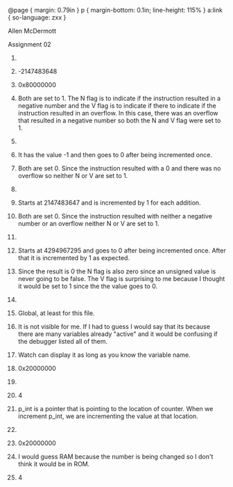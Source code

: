    @page { margin: 0.79in } p { margin-bottom: 0.1in; line-height: 115% } a:link { so-language: zxx } 

  

Allen McDermott

Assignment 02

  

1.

1.  \-2147483648
    
2.  0x80000000
    
3.  Both are set to 1. The N flag is to indicate if the instruction resulted in a negative number and the V flag is to indicate if there to indicate if the instruction resulted in an overflow. In this case, there was an overflow that resulted in a negative number so both the N and V flag were set to 1.
    

  

2.

1.  It has the value -1 and then goes to 0 after being incremented once.
    
2.  Both are set 0. Since the instruction resulted with a 0 and there was no overflow so neither N or V are set to 1.
    

  

3.

1.  Starts at 2147483647 and is incremented by 1 for each addition.
    
2.  Both are set 0. Since the instruction resulted with neither a negative number or an overflow neither N or V are set to 1.
    

  

4.

1.  Starts at 4294967295 and goes to 0 after being incremented once. After that it is incremented by 1 as expected.
    
2.  Since the result is 0 the N flag is also zero since an unsigned value is never going to be false. The V flag is surprising to me because I thought it would be set to 1 since the the value goes to 0.
    

  

5.

1.  Global, at least for this file.
    
2.  It is not visible for me. If I had to guess I would say that its because there are many variables already "active" and it would be confusing if the debugger listed all of them.
    
3.  Watch can display it as long as you know the variable name.
    
4.  0x20000000
    

  

6.

1.  4
    
2.  p\_int is a pointer that is pointing to the location of counter. When we increment p\_int, we are incrementing the value at that location.
    

  

7.

1.  0x20000000
    
2.  I would guess RAM because the number is being changed so I don't think it would be in ROM.
    
3.  4